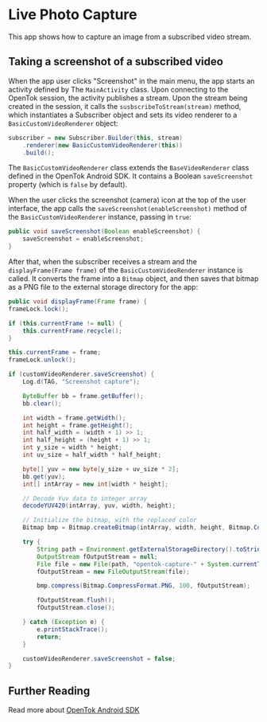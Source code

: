 # Live Photo Capture

This app shows how to capture an image from a subscribed video stream.
## Taking a screenshot of a subscribed video

When the app user clicks "Screenshot" in the main menu, the app starts an activity
defined by The `MainActivity` class. Upon connecting to the OpenTok session, the
activity publishes a stream. Upon the stream being created in the session, it
calls the `susbscribeToStream(stream)` method, which instantiates a Subscriber object and
sets its video renderer to a `BasicCustomVideoRenderer` object:

```java
subscriber = new Subscriber.Builder(this, stream)
    .renderer(new BasicCustomVideoRenderer(this))
    .build();
```

The `BasicCustomVideoRenderer` class extends the `BaseVideoRenderer` class defined in the OpenTok Android SDK. It contains a Boolean
`saveScreenshot` property (which is `false` by default).

When the user clicks the screenshot (camera) icon at the top of the user interface, the app calls
the `saveScreenshot(enableScreenshot)` method of the `BasicCustomVideoRenderer` instance, passing in
`true`:

```java
public void saveScreenshot(Boolean enableScreenshot) {
    saveScreenshot = enableScreenshot;
}
```

After that, when the subscriber receives a stream and the `displayFrame(Frame frame)` of the
`BasicCustomVideoRenderer` instance is called. It converts the frame into a `Bitmap` object, and then
saves that bitmap as a PNG file to the external storage directory for the app:

```java
public void displayFrame(Frame frame) {
frameLock.lock();

if (this.currentFrame != null) {
    this.currentFrame.recycle();
}

this.currentFrame = frame;
frameLock.unlock();

if (customVideoRenderer.saveScreenshot) {
    Log.d(TAG, "Screenshot capture");

    ByteBuffer bb = frame.getBuffer();
    bb.clear();

    int width = frame.getWidth();
    int height = frame.getHeight();
    int half_width = (width + 1) >> 1;
    int half_height = (height + 1) >> 1;
    int y_size = width * height;
    int uv_size = half_width * half_height;

    byte[] yuv = new byte[y_size + uv_size * 2];
    bb.get(yuv);
    int[] intArray = new int[width * height];

    // Decode Yuv data to integer array
    decodeYUV420(intArray, yuv, width, height);

    // Initialize the bitmap, with the replaced color
    Bitmap bmp = Bitmap.createBitmap(intArray, width, height, Bitmap.Config.ARGB_8888);

    try {
        String path = Environment.getExternalStorageDirectory().toString();
        OutputStream fOutputStream = null;
        File file = new File(path, "opentok-capture-" + System.currentTimeMillis() + ".png");
        fOutputStream = new FileOutputStream(file);

        bmp.compress(Bitmap.CompressFormat.PNG, 100, fOutputStream);

        fOutputStream.flush();
        fOutputStream.close();

    } catch (Exception e) {
        e.printStackTrace();
        return;
    }

    customVideoRenderer.saveScreenshot = false;
}
```

## Further Reading

Read more about [OpenTok Android SDK](https://tokbox.com/developer/sdks/android/)
